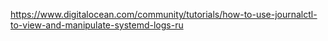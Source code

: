 https://www.digitalocean.com/community/tutorials/how-to-use-journalctl-to-view-and-manipulate-systemd-logs-ru